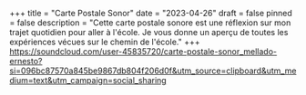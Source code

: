 +++
title = "Carte Postale Sonor"
date = "2023-04-26"
draft = false
pinned = false
description = "Cette carte postale sonore est une réflexion sur mon trajet quotidien pour aller à l'école. Je vous donne un aperçu de toutes les expériences vécues sur le chemin de l'école."
+++
<https://soundcloud.com/user-45835720/carte-postale-sonor_mellado-ernesto?si=096bc87570a845be9867db804f206d0f&utm_source=clipboard&utm_medium=text&utm_campaign=social_sharing>